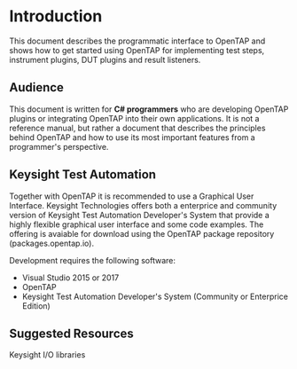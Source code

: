 Introduction
============
This document describes the programmatic interface to OpenTAP and shows how to get started using OpenTAP for implementing test steps, instrument plugins, DUT plugins and result listeners.

## Audience
This document is written for **C# programmers** who are developing OpenTAP plugins or integrating OpenTAP into their own applications. It is not a reference manual, but rather a document that describes the principles behind OpenTAP and how to use its most important features from a programmer's perspective. 

## Keysight Test Automation
Together with OpenTAP it is recommended to use a Graphical User Interface. Keysight Technologies offers both a enterprice and community version of Keysight Test Automation Developer's System that provide a highly flexible graphical user interface and some code examples. The offering is avaiable for download using the OpenTAP package repository (packages.opentap.io). 

Development requires the following software:

- Visual Studio 2015 or 2017
- OpenTAP 
- Keysight Test Automation Developer's System (Community or Enterprice Edition)

## Suggested Resources
Keysight I/O libraries